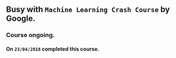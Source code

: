 ## Busy with `Machine Learning Crash Course` by Google.
### Course ongoing.

#### On `23/04/2018` completed this course.
